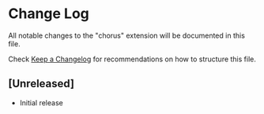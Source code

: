 # Change Log

All notable changes to the "chorus" extension will be documented in this file.

Check [Keep a Changelog](http://keepachangelog.com/) for recommendations on how to structure this file.

## [Unreleased]

- Initial release